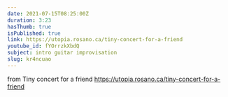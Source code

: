 ```yaml
---
date: 2021-07-15T08:25:00Z
duration: 3:23
hasThumb: true
isPublished: true
link: https://utopia.rosano.ca/tiny-concert-for-a-friend
youtube_id: fYOrrzkXbdQ
subject: intro guitar improvisation
slug: kr4ncuao
---
```

from Tiny concert for a friend https://utopia.rosano.ca/tiny-concert-for-a-friend

